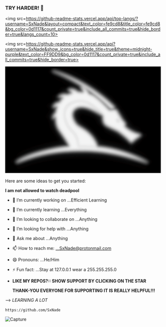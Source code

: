 ### TRY HARDER! 👋

<p align="center">
    
<img src=https://github-readme-stats.vercel.app/api/top-langs/?username=SxNade&layout=compact&text_color=fe9cd8&title_color=fe9cd8&bg_color=0d1117&count_private=true&include_all_commits=true&hide_border=true&langs_count=10>

<img src=https://github-readme-stats.vercel.app/api?username=SxNade&show_icons=true&hide_title=true&theme=midnight-purple&text_color=FF9DD9&bg_color=0d1117&count_private=true&include_all_commits=true&hide_border=true>

</p>

![capture](https://github.com/SxNade/SxNade/blob/main/init.gif)


Here are some ideas to get you started:

**I am not allowed to watch deadpool**
- 🔭 I’m currently working on ...Efficient Learning
- 🌱 I’m currently learning ...Everything
- 👯 I’m looking to collaborate on ...Anything
- 🤔 I’m looking for help with ...Anything
- 💬 Ask me about ...Anything
- 📫 How to reach me: ...SxNade@protonmail.com
- 😄 Pronouns: ...He/Him
- ⚡ Fun fact: ...Stay at 127.0.0.1 wear a 255.255.255.0

- **LIKE MY REPOS?:: SHOW SUPPORT BY CLICKING ON THE STAR**

     **THANK-YOU EVERYONE FOR SUPPORTING IT IS REALLY HELPFUL!!!**

--> *LEARNING A LOT*



`https://github.com/SxNade`

![Capture](https://i.pinimg.com/originals/d4/73/a1/d473a1d6d867e8896dc3893e3db5b44a.gif)




